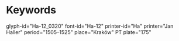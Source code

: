 # Keywords
glyph-id="Ha-12_0320"
font-id="Ha-12"
printer-id="Ha"
printer="Jan Haller"
period="1505–1525"
place="Kraków"
PT plate="175"
